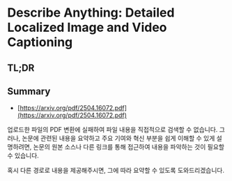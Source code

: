 # Describe Anything: Detailed Localized Image and Video Captioning
## TL;DR
## Summary
- [https://arxiv.org/pdf/2504.16072.pdf](https://arxiv.org/pdf/2504.16072.pdf)

업로드한 파일의 PDF 변환에 실패하여 파일 내용을 직접적으로 검색할 수 없습니다. 그러나, 논문에 관련된 내용을 요약하고 주요 기여와 혁신 부분을 쉽게 이해할 수 있게 설명하려면, 논문의 원본 소스나 다른 링크를 통해 접근하여 내용을 파악하는 것이 필요할 수 있습니다.

혹시 다른 경로로 내용을 제공해주시면, 그에 따라 요약할 수 있도록 도와드리겠습니다.